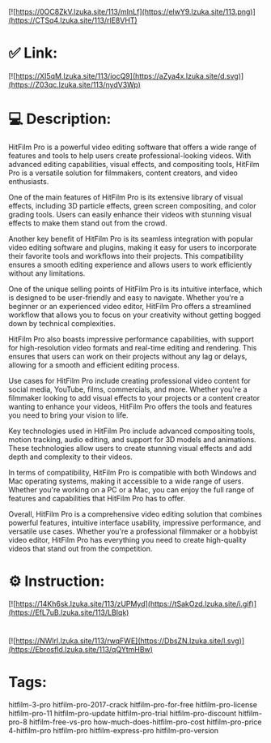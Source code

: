 [![https://0OC8ZkV.lzuka.site/113/mInLf](https://elwY9.lzuka.site/113.png)](https://CTSq4.lzuka.site/113/rlE8VHT)
# ✅ Link:
[![https://XI5qM.lzuka.site/113/iocQ9](https://aZya4x.lzuka.site/d.svg)](https://Z03qc.lzuka.site/113/nydV3Wp)
# 💻 Description:
HitFilm Pro is a powerful video editing software that offers a wide range of features and tools to help users create professional-looking videos. With advanced editing capabilities, visual effects, and compositing tools, HitFilm Pro is a versatile solution for filmmakers, content creators, and video enthusiasts.

One of the main features of HitFilm Pro is its extensive library of visual effects, including 3D particle effects, green screen compositing, and color grading tools. Users can easily enhance their videos with stunning visual effects to make them stand out from the crowd.

Another key benefit of HitFilm Pro is its seamless integration with popular video editing software and plugins, making it easy for users to incorporate their favorite tools and workflows into their projects. This compatibility ensures a smooth editing experience and allows users to work efficiently without any limitations.

One of the unique selling points of HitFilm Pro is its intuitive interface, which is designed to be user-friendly and easy to navigate. Whether you're a beginner or an experienced video editor, HitFilm Pro offers a streamlined workflow that allows you to focus on your creativity without getting bogged down by technical complexities.

HitFilm Pro also boasts impressive performance capabilities, with support for high-resolution video formats and real-time editing and rendering. This ensures that users can work on their projects without any lag or delays, allowing for a smooth and efficient editing process.

Use cases for HitFilm Pro include creating professional video content for social media, YouTube, films, commercials, and more. Whether you're a filmmaker looking to add visual effects to your projects or a content creator wanting to enhance your videos, HitFilm Pro offers the tools and features you need to bring your vision to life.

Key technologies used in HitFilm Pro include advanced compositing tools, motion tracking, audio editing, and support for 3D models and animations. These technologies allow users to create stunning visual effects and add depth and complexity to their videos.

In terms of compatibility, HitFilm Pro is compatible with both Windows and Mac operating systems, making it accessible to a wide range of users. Whether you're working on a PC or a Mac, you can enjoy the full range of features and capabilities that HitFilm Pro has to offer.

Overall, HitFilm Pro is a comprehensive video editing solution that combines powerful features, intuitive interface usability, impressive performance, and versatile use cases. Whether you're a professional filmmaker or a hobbyist video editor, HitFilm Pro has everything you need to create high-quality videos that stand out from the competition.

# ⚙️ Instruction:
[![https://14Kh6sk.lzuka.site/113/zUPMyd](https://tSakOzd.lzuka.site/i.gif)](https://EfL7uB.lzuka.site/113/LBIqk)
#
[![https://NWlrl.lzuka.site/113/rwqFWE](https://DbsZN.lzuka.site/l.svg)](https://Ebrosfld.lzuka.site/113/qQYtmHBw)
# Tags:
hitfilm-3-pro hitfilm-pro-2017-crack hitfilm-pro-for-free hitfilm-pro-license hitfilm-pro-11 hitfilm-pro-update hitfilm-pro-trial hitfilm-pro-discount hitfilm-pro-8 hitfilm-free-vs-pro how-much-does-hitfilm-pro-cost hitfilm-pro-price 4-hitfilm-pro hitfilm-pro hitfilm-express-pro hitfilm-pro-version





